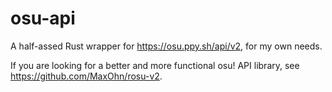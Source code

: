 # osu-api

A half-assed Rust wrapper for https://osu.ppy.sh/api/v2, for my own needs.

If you are looking for a better and more functional osu! API library, see https://github.com/MaxOhn/rosu-v2.
